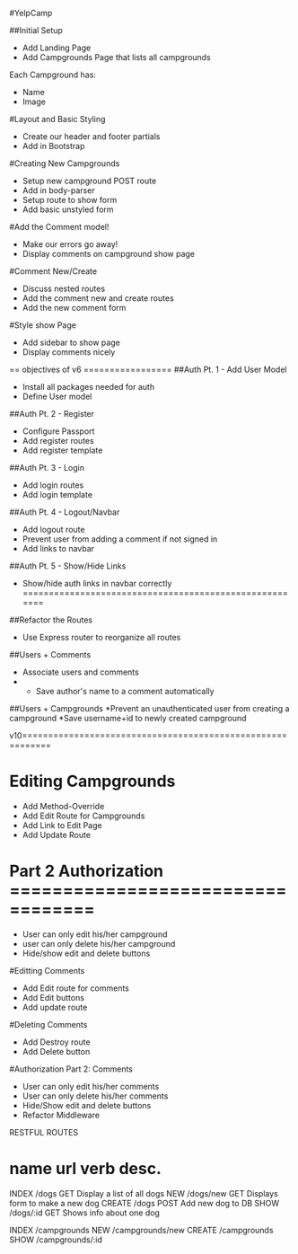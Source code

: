 #YelpCamp

##Initial Setup
* Add Landing Page
* Add Campgrounds Page that lists all campgrounds

Each Campground has:
   * Name
   * Image

#Layout and Basic Styling
* Create our header and footer partials
* Add in Bootstrap

#Creating New Campgrounds
* Setup new campground POST route
* Add in body-parser
* Setup route to show form
* Add basic unstyled form

<!--#Style the campgrounds page-->
<!--* Add a better header/title-->
<!--* Make campgrounds display in a grid-->

<!--#Style the Navbar and Form-->
<!--* Add a navbar to all templates-->
<!--* Style the new campground form-->

<!--#Add Mongoose-->
<!--* Install and configure mongoose-->
<!--* Setup campground model-->
<!--* Use campground model inside of our routes!-->

#Add the Comment model!
* Make our errors go away!
* Display comments on campground show page

#Comment New/Create
* Discuss nested routes
* Add the comment new and create routes
* Add the new comment form

#Style show Page
* Add sidebar to show page
* Display comments nicely

== objectives of v6 =================
##Auth Pt. 1 - Add User Model
* Install all packages needed for auth
* Define User model 

##Auth Pt. 2 - Register   
* Configure Passport
* Add register routes
* Add register template

##Auth Pt. 3 - Login
* Add login routes
* Add login template

##Auth Pt. 4 - Logout/Navbar
* Add logout route
* Prevent user from adding a comment if not signed in
* Add links to navbar

##Auth Pt. 5 - Show/Hide Links
* Show/hide auth links in navbar correctly
=======================================================

##Refactor the Routes
* Use Express router to reorganize all routes

##Users + Comments
* Associate users and comments
* * Save author's name to a comment automatically

##Users + Campgrounds
*Prevent an unauthenticated user from creating a campground
*Save username+id to newly created campground


v10===========================================================
# Editing Campgrounds
* Add Method-Override
* Add Edit Route for Campgrounds
* Add Link to Edit Page
* Add Update Route

# Part 2 Authorization ==================================
* User can only edit his/her campground
* user can only delete his/her campground
* Hide/show edit and delete buttons

#Editting Comments
* Add Edit route for comments
* Add Edit buttons
* Add update route


#Deleting Comments
* Add Destroy route
* Add Delete button


#Authorization Part 2: Comments
* User can only edit his/her comments
* User can only delete his/her comments
* Hide/Show edit and delete buttons
* Refactor Middleware





RESTFUL ROUTES

name      url      verb    desc.
===============================================
INDEX   /dogs      GET   Display a list of all dogs
NEW     /dogs/new  GET   Displays form to make a new dog
CREATE  /dogs      POST  Add new dog to DB
SHOW    /dogs/:id  GET   Shows info about one dog

INDEX   /campgrounds
NEW     /campgrounds/new
CREATE  /campgrounds
SHOW    /campgrounds/:id


